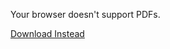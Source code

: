<object data="/assets/WP2swib.pdf" width="1000" height="1000" type="application/pdf">    
	<p>Your browser doesn't support PDFs.</p>
    <p><a href="/assets/WP2swib.pdf">Download Instead</a></p>
</object>

<script src="https://utteranc.es/client.js" 
        repo="guitarvydas/guitarvydas.github.io" 
        issue-term="pathname" 
        theme="github-light" 
        crossorigin="anonymous" 
        async> 
</script> 
